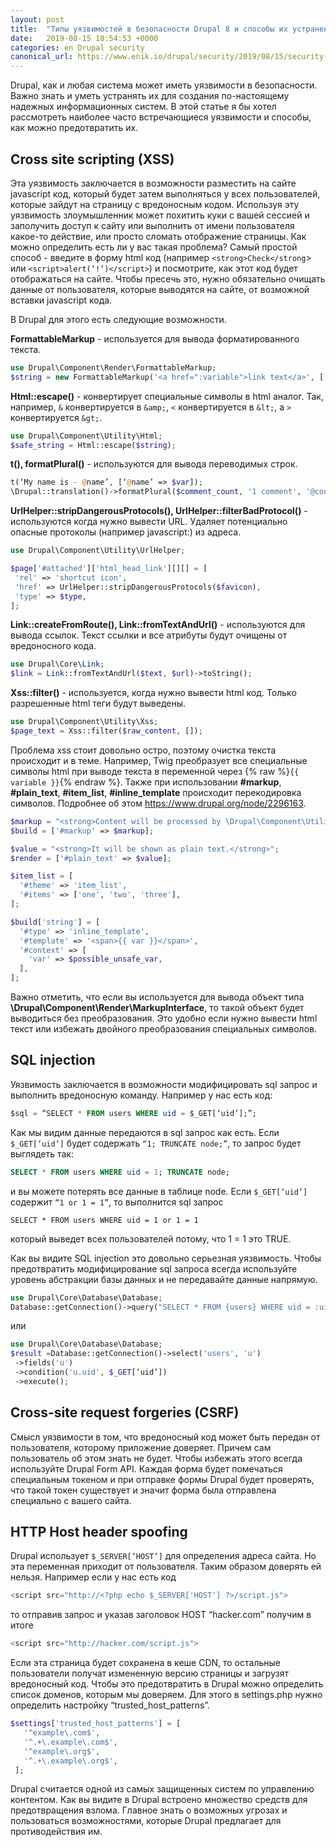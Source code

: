 ```yaml
---
layout: post
title:  "Типы уязвимостей в безопасности Drupal 8 и способы их устранения."
date:   2019-08-15 18:54:53 +0000
categories: en Drupal security
canonical_url: https://www.enik.io/drupal/security/2019/08/15/security-vulnerabilities.html
---
```

Drupal, как и любая система может иметь уязвимости в безопасности. Важно знать и уметь устранять их для создания по-настоящему надежных информационных систем. В этой статье я бы хотел рассмотреть наиболее часто встречающиеся уязвимости и способы, как можно предотвратить их.

## Cross site scripting (XSS)

Эта уязвимость заключается в возможности разместить на сайте javascript код, который будет затем выполняться у всех пользователей, которые зайдут на страницу с вредоносным кодом. Используя эту уязвимость злоумышленник может похитить куки с вашей сессией и заполучить доступ к сайту или выполнить от имени пользователя какое-то действие, или просто сломать отображение страницы. 
Как можно определить есть ли у вас такая проблема? Самый простой способ - введите в форму html код (например `<strong>Check</strong`> или `<script>alert(‘!’)</script>`) и посмотрите, как этот код будет отображаться на сайте.
Чтобы пресечь это, нужно обязательно очищать данные от пользователя, которые выводятся на сайте, от возможной вставки javascript кода.

В Drupal для этого есть следующие возможности.

**FormattableMarkup** - используется для вывода форматированного текста.

```php
use Drupal\Component\Render\FormattableMarkup;
$string = new FormattableMarkup('<a href=":variable">link text</a>', [':variable' => $variable]);
```

**Html::escape()** - конвертирует специальные символы в html аналог. Так, например, `&` конвертируется в `&amp;`, `<` конвертируется в `&lt;`, а `>` конвертируется `&gt;`.
 
```php
use Drupal\Component\Utility\Html;
$safe_string = Html::escape($string);
```

**t(), formatPlural()** - используются для вывода переводимых строк.

```php
t(‘My name is - @name’, [‘@name’ => $var]);
\Drupal::translation()->formatPlural($comment_count, '1 comment', '@count comments')]]
```

**UrlHelper::stripDangerousProtocols(), UrlHelper::filterBadProtocol()** - используются когда нужно вывести URL. Удаляет потенциально опасные протоколы (например javascript:) из адреса.

```php
use Drupal\Component\Utility\UrlHelper;

$page['#attached']['html_head_link'][][] = [
 'rel' => 'shortcut icon',
 'href' => UrlHelper::stripDangerousProtocols($favicon),
 'type' => $type,
];
```

**Link::createFromRoute(), Link::fromTextAndUrl()** - используются для вывода ссылок. Текст ссылки и все атрибуты будут очищены от вредоносного кода.

```php
use Drupal\Core\Link;
$link = Link::fromTextAndUrl($text, $url)->toString();
```

**Xss::filter()** - используется, когда нужно вывести html код. Только разрешенные html теги будут выведены. 

```php
use Drupal\Component\Utility\Xss;
$page_text = Xss::filter($raw_content, []);
```

Проблема xss стоит довольно остро, поэтому очистка текста происходит и в теме. Например, Twig преобразует все специальные символы html при выводе текста в  переменной через {% raw %}`{{ variable }}`{% endraw %}.
Также при использовании **#markup**, **#plain_text**, **#item_list**, **#inline_template** происходит перекодировка символов. Подробнее об этом https://www.drupal.org/node/2296163.

```php
$markup = "<strong>Content will be processed by \Drupal\Component\Utility\Xss::filterAdmin()</strong>";
$build = ['#markup' => $markup];

$value = "<strong>It will be shown as plain text.</strong>";
$render = ['#plain_text' => $value];

$item_list = [
  '#theme' => 'item_list',
  '#items' => ['one', 'two', 'three'],
];

$build['string'] = [
  '#type' => 'inline_template',
  '#template' => '<span>{{ var }}</span>',
  '#context' => [
    'var' => $possible_unsafe_var,
  ],
];
```

Важно отметить, что если вы используется для вывода объект типа **\Drupal\Component\Render\MarkupInterface**, то такой объект будет выводиться без преобразования. Это удобно если нужно вывести html текст или избежать двойного преобразования специальных символов.

## SQL injection

Уязвимость заключается в возможности модифицировать sql запрос и выполнить вредоносную команду. 
Например у нас есть код:

```sql
$sql = “SELECT * FROM users WHERE uid = $_GET[‘uid’];”;
```

Как мы видим данные передаются в sql запрос как есть. Если `$_GET[‘uid’]` будет содержать `“1; TRUNCATE node;”`, то запрос будет выглядеть так: 

```sql
SELECT * FROM users WHERE uid = 1; TRUNCATE node;
```

и вы можете потерять все данные в таблице node.
Если `$_GET[‘uid’]` содержит `“1 or 1 = 1”`, то выполнится sql запрос 

```
SELECT * FROM users WHERE uid = 1 or 1 = 1
```
 
который выведет всех пользователей потому, что 1 = 1 это TRUE.

Как вы видите SQL injection это довольно серьезная уязвимость.
Чтобы предотвратить модифицирование sql запроса всегда используйте уровень абстракции базы данных и не передавайте данные напрямую.

```php
use Drupal\Core\Database\Database;
Database::getConnection()->query("SELECT * FROM {users} WHERE uid = :uid", [‘:uid’ => $_GET[‘uid’]]);
```

или

```php
use Drupal\Core\Database\Database;
$result =Database::getConnection()->select('users', 'u')
 ->fields('u')
 ->condition('u.uid', $_GET[‘uid’])
 ->execute();
```

## Cross-site request forgeries (CSRF)

Смысл уязвимости в том, что вредоносный код может быть передан от пользователя, которому приложение доверяет. Причем сам пользователь об этом знать не будет.
Чтобы избежать этого всегда используйте Drupal Form API. Каждая форма будет помечаться специальным токеном и при отправке формы Drupal будет проверять, что такой токен существует и значит форма была отправлена специально с вашего сайта.

## HTTP Host header spoofing

Drupal использует `$_SERVER[‘HOST’]` для определения адреса сайта. Но эта переменная приходит от пользователя. Таким образом доверять ей нельзя. Например если у нас есть код

```js
<script src="http://<?php echo $_SERVER['HOST'] ?>/script.js">
```

то отправив запрос и указав заголовок HOST “hacker.com” получим в итоге 

```js
<script src="http://hacker.com/script.js">
```
Если эта страница будет сохранена в кеше CDN, то остальные пользователи получат измененную версию страницы и загрузят вредоносный код.
Чтобы это предотвратить в Drupal можно определить список доменов, которым мы доверяем. Для этого в settings.php нужно определить настройку “trusted_host_patterns”.

```php
$settings['trusted_host_patterns'] = [
   '^example\.com$',
   '^.+\.example\.com$',
   '^example\.org$',
   '^.+\.example\.org$',
 ];
```

Drupal считается одной из самых защищенных систем по управлению контентом. Как вы видите в Drupal встроено множество средств для предотвращения взлома. Главное знать о возможных угрозах и пользоваться возможностями, которые Drupal предлагает для противодействия им.
